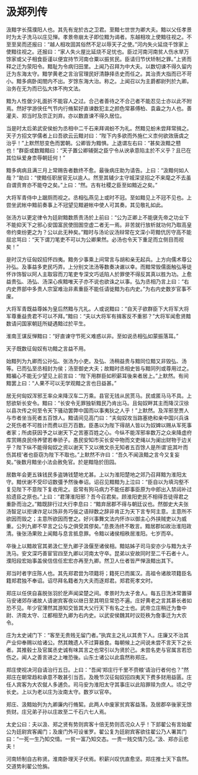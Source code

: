 # 汲郑列传

汲黯字长孺濮阳人也。其先有宠於古之卫君。至黯七世世为卿大夫。黯以父任孝景时为太子洗马以庄见惮。孝景帝崩太子即位黯为谒者。东越相攻上使黯往视之。不至至吴而还报曰：“越人相攻固其俗然不足以辱天子之使。”河内失火延烧千馀家上使黯往视之。还报曰：“家人失火屋比延烧不足忧也。臣过河南河南贫人伤水旱万馀家或父子相食臣谨以便宜持节河南仓粟以振贫民。臣请归节伏矫制之罪。”上贤而释之迁为荥阳令。黯耻为令病归田里。上闻乃召拜为中大夫。以数切谏不得久留内迁为东海太守。黯学黄老之言治官理民好清静择丞史而任之。其治责大指而已不苛小。黯多病卧闺閤内不出。岁馀东海大治。称之。上闻召以为主爵都尉列於九卿。治务在无为而已弘大体不拘文法。

黯为人性倨少礼面折不能容人之过。合己者善待之不合己者不能忍见士亦以此不附焉。然好学游侠任气节内行脩絜好直谏数犯主之颜色常慕傅柏、袁盎之为人也。善灌夫、郑当时及宗正刘弃。亦以数直谏不得久居位。

当是时太后弟武安侯蚡为丞相中二千石来拜谒蚡不为礼。然黯见蚡未尝拜常揖之。天子方招文学儒者上曰吾欲云云黯对曰：“陛下内多欲而外施仁义柰何欲效唐虞之治乎！”上默然怒变色而罢朝。公卿皆为黯惧。上退谓左右曰：“甚矣汲黯之戆也！”群臣或数黯黯曰：“天子置公卿辅弼之臣宁令从谀承意陷主於不义乎？且已在其位纵爱身柰辱朝廷何！”

黯多病病且满三月上常赐告者数终不愈。最後病庄助为请告。上曰：“汲黯何如人哉？”助曰：“使黯任职居官无以逾人。然至其辅少主守城深坚招之不来麾之不去虽自谓贲育亦不能夺之矣。”上曰：“然。古有社稷之臣至如黯近之矣。”

大将军青侍中上踞厕而视之。丞相弘燕见上或时不冠。至如黯见上不冠不见也。上尝坐武帐中黯前奏事上不冠望见黯避帐中使人可其奏。其见敬礼如此。

张汤方以更定律令为廷尉黯数质责汤於上前曰：“公为正卿上不能襃先帝之功业下不能抑天下之邪心安国富民使囹圄空虚二者无一焉。非苦就行放析就功何乃取高皇帝约束纷更之为？公以此无种矣。”黯时与汤论议汤辩常在文深小苛黯伉厉守高不能屈忿骂曰：“天下谓刀笔吏不可以为公卿果然。必汤也令天下重足而立侧目而视矣！”

是时汉方征匈奴招怀四夷。黯务少事乘上间常言与胡和亲无起兵。上方向儒术尊公孙弘。及事益多吏民巧弄。上分别文法汤等数奏决谳以幸。而黯常毁儒面触弘等徒怀诈饰智以阿人主取容而刀笔吏专深文巧诋陷人於罪使不得反其真以胜为功。上愈益贵弘、汤弘、汤深心疾黯唯天子亦不说也欲诛之以事。弘为丞相乃言上曰：“右内史界部中多贵人宗室难治非素重臣不能任请徙黯为右内史。”为右内史数岁官事不废。

大将军青既益尊姊为皇后然黯与亢礼。人或说黯曰：“自天子欲群臣下大将军大将军尊重益贵君不可以不拜。”黯曰：“夫以大将军有揖客反不重邪？”大将军闻愈贤黯数请问国家朝廷所疑遇黯过於平生。

淮南王谋反惮黯曰：“好直谏守节死义难惑以非。至如说丞相弘如蒙振落耳。”

天子既数征匈奴有功黯之言益不用。

始黯列为九卿而公孙弘、张汤为小吏。及弘、汤稍益贵与黯同位黯又非毁弘、汤等。已而弘至丞相封为侯；汤至御史大夫；故黯时丞相史皆与黯同列或尊用过之。黯褊心不能无少望见上前言曰：“陛下用群臣如积薪耳後来者居上。”上默然。有间黯罢上曰：“人果不可以无学观黯之言也日益甚。”

居无何匈奴浑邪王率众来降汉车二万乘。县官无钱从民贳马。民或匿马马不具。上怒欲斩长安令。黯曰：“长安令无罪独斩黯民乃肯出马。且匈奴畔其主而降汉汉徐以县次传之何至令天下骚动罢弊中国而以事夷狄之人乎！”上默然。及浑邪至贾人与市者坐当死者五百馀人。黯请间见高门曰：“夫匈奴攻当路塞绝和亲中国兴兵诛之死伤者不可胜计而费以巨万百数。臣愚以为陛下得胡人皆以为奴婢以赐从军死事者家；所卤获因予之以谢天下之苦塞百姓之心。今纵不能浑邪率数万之众来降虚府库赏赐良民侍养譬若奉骄子。愚民安知市买长安中物而文吏绳以为阑出财物于边关乎？陛下纵不能得匈奴之资以谢天下又以微文杀无知者五百馀人是所谓‘庇其叶而伤其枝’者也臣窃为陛下不取也。”上默然不许曰：“吾久不闻汲黯之言今又复妄矣。”後数月黯坐小法会赦免官。於是黯隐於田园。

居数年会更五铢钱民多盗铸钱楚地尤甚。上以为淮阳楚地之郊乃召拜黯为淮阳太守。黯伏谢不受印诏数彊予然後奉诏。诏召见黯黯为上泣曰：“臣自以为填沟壑不复见陛下不意陛下复收用之。臣常有狗马病力不能任郡事臣原为中郎出入禁闼补过拾遗臣之原也。”上曰：“君薄淮阳邪？吾今召君矣。顾淮阳吏民不相得吾徒得君之重卧而治之。”黯既辞行过大行李息曰：“黯弃居郡不得与朝廷议也。然御史大夫张汤智足以拒谏诈足以饰非务巧佞之语辩数之辞非肯正为天下言专阿主意。主意所不欲因而毁之；主意所欲因而誉之。好兴事舞文法内怀诈以御主心外挟贼吏以为威重。公列九卿不早言之公与之俱受其僇矣。”息畏汤终不敢言。黯居郡如故治淮阳政清。後张汤果败上闻黯与息言抵息罪。令黯以诸侯相秩居淮阳。七岁而卒。

卒後上以黯故官其弟汲仁至九卿子汲偃至诸侯相。黯姑姊子司马安亦少与黯为太子洗马。安文深巧善宦官四至九卿以河南太守卒。昆弟以安故同时至二千石者十人。濮阳段宏始事盖侯信信任宏宏亦再至九卿。然卫人仕者皆严惮汲黯出其下。

郑当时者字庄陈人也。其先郑君尝为项籍将；籍死已而属汉。高祖令诸故项籍臣名籍郑君独不奉诏。诏尽拜名籍者为大夫而逐郑君。郑君死孝文时。

郑庄以任侠自喜脱张羽於戹声闻梁楚之间。孝景时为太子舍人。每五日洗沐常置驿马安诸郊存诸故人请谢宾客夜以继日至其明旦常恐不遍。庄好黄老之言其慕长者如恐不见。年少官薄然其游知交皆其大父行天下有名之士也。武帝立庄稍迁为鲁中尉、济南太守、江都相至九卿为右内史。以武安侯魏其时议贬秩为詹事迁为大农令。

庄为太史诫门下：“客至无贵贱无留门者。”执宾主之礼以其贵下人。庄廉又不治其产业仰奉赐以给诸公。然其餽遗人不过算器食。每朝候上之间说未尝不言天下之长者。其推毂士及官属丞史诚有味其言之也常引以为贤於己。未尝名吏与官属言若恐伤之。闻人之善言进之上唯恐後。山东士诸公以此翕然称郑庄。

郑庄使视决河自请治行五日。上曰：“吾闻‘郑庄行千里不赍粮’请治行者何也？”然郑庄在朝常趋和承意不敢甚引当否。及晚节汉征匈奴招四夷天下费多财用益匮。庄任人宾客为大农僦人多逋负。司马安为淮阳太守其事庄以此陷罪赎为庶人。顷之守长史。上以为老以庄为汝南太守。数岁以官卒。

郑庄、汲黯始列为九卿廉内行脩絜。此两人中废家贫宾客益落。及居郡卒後家无馀赀财。庄兄弟子孙以庄故至二千石六七人焉。

太史公曰：夫以汲、郑之贤有势则宾客十倍无势则否况众人乎！下邽翟公有言始翟公为廷尉宾客阗门；及废门外可设雀罗。翟公复为廷尉宾客欲往翟公乃人署其门曰：“一死一生乃知交情。一贫一富乃知交态。一贵一贱交情乃见。”汲、郑亦云悲夫！

河南矫制自古称贤。淮南卧理天子伏焉。积薪兴叹伉直愈坚。郑庄推士天下翕然。交道势利翟公怆旃。

